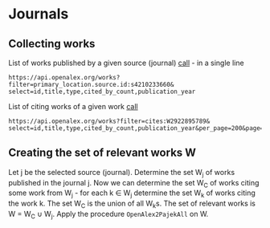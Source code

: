 # Journals

## Collecting works

List of works published by a given source (journal) [call](https://api.openalex.org/works?filter=primary_location.source.id:s4210233660&select=id,title,type,cited_by_count,publication_year) - in a single line
```
https://api.openalex.org/works?filter=primary_location.source.id:s4210233660&
select=id,title,type,cited_by_count,publication_year
```
List of citing works of a given work [call](https://api.openalex.org/works?filter=cites:W2922895789&select=id,title,type,cited_by_count,publication_year&per_page=200&page=1)

```
https://api.openalex.org/works?filter=cites:W2922895789&
select=id,title,type,cited_by_count,publication_year&per_page=200&page=1
```
## Creating the set of relevant works W

Let j be the selected source (journal). Determine the set W<sub>j</sub> of works published in the journal j. Now we can determine the set W<sub>C</sub> of works citing some work from W<sub>j</sub> - for each k ∈ W<sub>j</sub> determine the set W<sub>k</sub> of works citing the work k. The set W<sub>C</sub> is the union of all W<sub>k</sub>s. The set of relevant works is W = W<sub>C</sub> ∪ W<sub>j</sub>. Apply the procedure `OpenAlex2PajekAll` on W.

```

```


```

```


```

```


```

```


